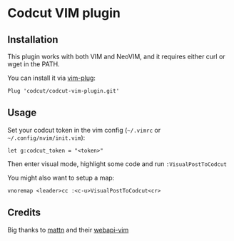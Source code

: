 # Codcut VIM plugin

## Installation

This plugin works with both VIM and NeoVIM, and it requires either curl or wget in the PATH.

You can install it via [vim-plug](https://github.com/junegunn/vim-plug):

```vim
Plug 'codcut/codcut-vim-plugin.git'
```

## Usage

Set your codcut token in the vim config (`~/.vimrc` or `~/.config/nvim/init.vim`):

```vim
let g:codcut_token = "<token>"
```

Then enter visual mode, highlight some code and run `:VisualPostToCodcut`

You might also want to setup a map:

```vim
vnoremap <leader>cc :<c-u>VisualPostToCodcut<cr>
```

## Credits

Big thanks to [mattn](https://github.com/mattn) and their [webapi-vim](https://github.com/mattn/webapi-vim)
